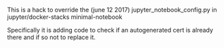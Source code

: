 This is a hack to override the (june 12 2017) jupyter_notebook_config.py in jupyter/docker-stacks minimal-notebook

Specifically it is adding code to check if an autogenerated cert is already there and if so not to replace it.
